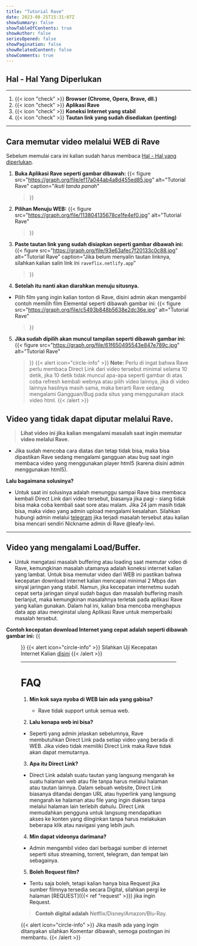 ```yaml
---
title: "Tutorial Rave"
date: 2023-08-25T15:31:07Z
showSummary: false
showTableOfContents: true
showAuthor: false
seriesOpened: false
showPagination: false
showRelatedContent: false
showComments: true
---
```



## Hal - Hal Yang Diperlukan
---

1. {{< icon "check" >}} **Browser (Chrome, Opera, Brave, dll.)**
2. {{< icon "check" >}} **Aplikasi Rave**
3. {{< icon "check" >}} **Koneksi Internet yang stabil**
4. {{< icon "check" >}} **Tautan link yang sudah disediakan (penting)**
---
## Cara memutar video melalui WEB di Rave

Sebelum memulai cara ini kalian sudah harus membaca [Hal - Hal yang diperlukan](#hal---hal-yang-diperlukan).
   

1. **Buka Aplikasi Rave seperti gambar dibawah:**
   {{< figure
    src="https://graph.org/file/ef17a044ab4a8d455ed85.jpg"
    alt="Tutorial Rave"
    caption="_Ikuti tanda panah_"
    >}}

2. **Pilihan Menuju WEB:**
{{< figure
    src="https://graph.org/file/113804135678ce1fe4ef0.jpg"
    alt="Tutorial Rave"
    >}}

3. **Paste tautan link yang sudah disiapkan seperti gambar dibawah ini:**
   {{< figure
    src="https://graph.org/file/93e63afec7f20133c0c88.jpg"
    alt="Tutorial Rave"
    caption="Jika belum menyalin tautan linknya, silahkan kalian salin link ini `raveflix.netlify.app`"
    >}}

4. **Setelah itu nanti akan diarahkan menuju situsnya.**
- Pilih film yang ingin kalian tonton di Rave, disini admin akan mengambil contoh memilih film Elemental seperti dibawah gambar ini:
  {{< figure
    src="https://graph.org/file/c5493b848b5638e2dc36e.jpg"
    alt="Tutorial Rave"
    >}}

5. **Jika sudah dipilih akan muncul tampilan seperti dibawah gambar ini:**
  {{< figure
    src="https://graph.org/file/61f650495543e847e789c.jpg"
    alt="Tutorial Rave"
    >}}
{{< alert icon="circle-info" >}}
**Note:** Perlu di ingat bahwa Rave perlu membaca Direct Link dari video tersebut minimal selama 10 detik, jika 10 detik tidak muncul apa-apa seperti gambar di atas coba refresh kembali webnya atau pilih video lainnya, jika di video lainnya hasilnya masih sama, maka berarti Rave sedang mengalami Gangguan/Bug pada situs yang menggunakan stack video html. 
{{< /alert >}}

## Video yang tidak dapat diputar melalui Rave.

 > **Lihat video ini jika kalian mengalami masalah saat ingin memutar video melalui Rave.**
 
 <mux-player stream-type="on-demand"
  playback-id="za1MIvpz9tY301XlKrJOzV00TzqrvCyKgoE7u2VvpubN8" metadata-video-title="mux-video" prefer-playback="mse" controls>
  </mux-player>
  
  
  <script src="https://cdn.jsdelivr.net/npm/@mux/mux-player"></script>
 

- Jika sudah mencoba cara diatas dan tetap tidak bisa, maka bisa dipastikan Rave sedang mengalami gangguan atau bug saat ingin membaca video yang menggunakan player html5 (karena disini admin menggunakan html5).

**Lalu bagaimana solusinya?**
 
- Untuk saat ini solusinya adalah menunggu sampai Rave bisa membaca kembali Direct Link dari video tersebut, biasanya jika pagi - siang tidak bisa maka coba kembali saat sore atau malam. Jika 24 jam masih tidak bisa, maka video yang admin upload mengalami kesalahan. Silahkan hubungi admin melalui [telegram](https://t.me/synerize) jika terjadi masalah tersebut atau kalian bisa mencari sendiri Nickname admin di Rave @leafy-levi.
---

## Video yang mengalami Load/Buffer.

- Untuk mengatasi masalah buffering atau loading saat memutar video di Rave, kemungkinan masalah utamanya adalah koneksi internet kalian yang lambat. Untuk bisa memutar video dari WEB ini pastikan bahwa kecepatan download internet kalian mencapai minimal 2 Mbps dan sinyal jaringan yang stabil. Namun, jika kecepatan internetmu sudah cepat serta jaringan sinyal sudah bagus dan masalah buffering masih berlanjut, maka kemungkinan masalahnya terletak pada aplikasi Rave yang kalian gunakan. Dalam hal ini, kalian bisa mencoba menghapus data app atau menginstal ulang Aplikasi Rave untuk memperbaiki masalah tersebut.

**Contoh kecepatan download Internet yang cepat adalah seperti dibawah gambar ini:**
{{<figure src="https://graph.org/file/113493b2f977648837345.jpg"
    alt="Tutorial Rave"
    caption="`Disini admin sudah memiliki kecepatan Internet yang terbilang cepat yaitu sebesar 32.5 mbps yang berarti admin memiliki kecepatan download yaitu 3.2 mbps`"
    >}}
{{< alert icon="circle-info" >}}
Silahkan Uji Kecepatan Internet Kalian [disini](https://www.google.com/m?q=speedtest&client=ms-opera-mobile&channel=new&espv=1)
{{< /alert >}}

---
# FAQ

1. **Min kok saya nyoba di WEB lain ada yang gabisa?**
   - Rave tidak support untuk semua web.
   
2. **Lalu kenapa web ini bisa?**
- Seperti yang admin jelaskan sebelumnya, Rave membutuhkan Direct Link pada setiap video yang berada di WEB. Jika video tidak memiliki Direct Link maka Rave tidak akan dapat memutarnya.

3. **Apa itu Direct Link?**
- Direct Link adalah suatu tautan yang langsung mengarah ke suatu halaman web atau file tanpa harus melalui halaman atau tautan lainnya. Dalam sebuah website, Direct Link biasanya ditandai dengan URL atau hyperlink yang langsung mengarah ke halaman atau file yang ingin diakses tanpa melalui halaman lain terlebih dahulu. Direct Link memudahkan pengguna untuk langsung mendapatkan akses ke konten yang diinginkan tanpa harus melakukan beberapa klik atau navigasi yang lebih jauh.

4. **Min dapat videonya darimana?**

- Admin mengambil video dari berbagai sumber di internet seperti situs streaming, torrent, telegram, dan tempat lain sebagainya.

5. **Boleh Request film?**
- Tentu saja boleh, tetapi kalian hanya bisa Request jika sumber filmnya tersedia secara Digital, silahkan pergi ke halaman [REQUEST]({{< ref "request" >}}) jika ingin Request.
> **Contoh digital adalah** Netflix/Disney/Amazon/Blu-Ray.

{{< alert icon="circle-info" >}}
Jika masih ada yang ingin ditanyakan silahkan Komentar dibawah, semoga postingan ini membantu.
{{< /alert >}}